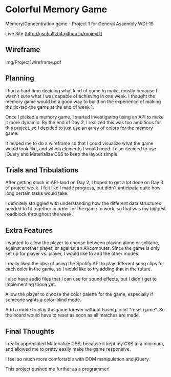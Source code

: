 # Colorful Memory Game
Memory/Concentration game - Project 1 for General Assembly WDI-19

Live Site [http://gschultz64.github.io/project1]

## Wireframe

img/Project1wireframe.pdf

## Planning
I had a hard time deciding what kind of game to make, mostly because I wasn't sure what I was capable of achieving in one week. I thought the memory game would be a good way to build on the experience of making the tic-tac-toe game at the end of week 1. 

Once I picked a memory game, I started investigating using an API to make it more dynamic. By the end of Day 2, I realized this was too ambitious for this project, so I decided to just use an array of colors for the memory game. 

It helped me to do a wireframe so that I could visualize what the game would look like, and which elements I would need. I also decided to use jQuery and Materialize CSS to keep the layout simple.

## Trials and Tribulations
After getting stuck in API-land on Day 2, I hoped to get a lot done on Day 3 of project week. I felt like I made progress, but didn't anticipate quite how long certain tasks would take.

I definitely struggled with understanding how the different data structures needed to fit together in order for the game to work, so that was my biggest roadblock throughout the week.

## Extra Features
I wanted to allow the player to choose between playing alone or solitaire, against another player, or against an AI/computer. Since the game is only set up for player vs. player, I would like to add the other modes.

I really liked the idea of using the Spotify API to play different song clips for each color in the game, so I would like to try adding that in the future.

I also have audio files that I can use for sound effects, but I didn't get to implementing those yet.

Allow the player to choose the color palette for the game, especially if someone wants a color-blind mode.

Add a mode to play the game forever without having to hit "reset game". So the board would have to reset as soon as all matches are made.



## Final Thoughts
I really appreciated Materialize CSS, because it kept my CSS to a minimum, and allowed me to pretty easily make the game responsive. 

I feel so much more comfortable with DOM manipulation and jQuery.

This project pushed me further as a programmer! 

